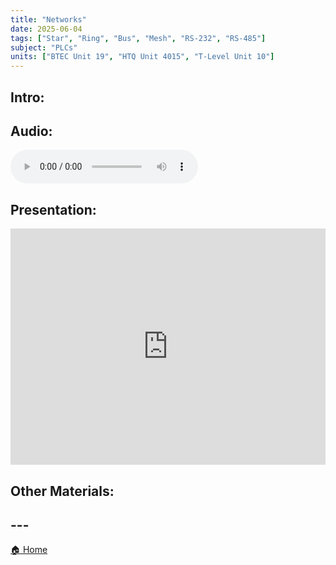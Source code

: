 ```yaml
---
title: "Networks"
date: 2025-06-04
tags: ["Star", "Ring", "Bus", "Mesh", "RS-232", "RS-485"]
subject: "PLCs"
units: ["BTEC Unit 19", "HTQ Unit 4015", "T-Level Unit 10"]
---
```


## Intro:

## Audio:

<audio controls>
    <source src="https://EngineeringShare.github.io/engineering-hub/audio/Network Topologies and Standards.mp3" type="audio/mpeg">
    Your browser does not support the audio element.
</audio>

## Presentation:

<div style="position: relative; width: 100%; height: 0; padding-top: 75%;">
    <iframe src="https://EngineeringShare.github.io/engineering-hub/presentations/Networks.pdf" 
        style="position: absolute; top: 0; left: 0; width: 100%; height: 100%; border: none;">
    </iframe>
</div>

## Other Materials:

## ---

<a href="https://engineeringshare.github.io/engineering-hub">🏠 Home</a>
